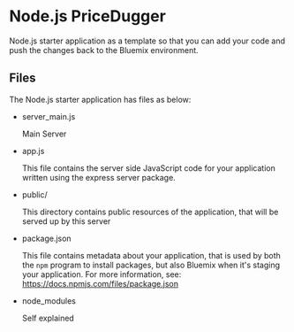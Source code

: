 # Node.js PriceDugger

Node.js starter application as a template so that you can
add your code and push the changes back to the Bluemix environment.

## Files

The Node.js starter application has files as below:

* server_main.js

    Main Server

* app.js

    This file contains the server side JavaScript code for your application
    written using the express server package.

* public/

    This directory contains public resources of the application, that will be
    served up by this server

* package.json

    This file contains metadata about your application, that is used by both
    the `npm` program to install packages, but also Bluemix when it's
    staging your application.  For more information, see:
    <https://docs.npmjs.com/files/package.json>

* node_modules

    Self explained
